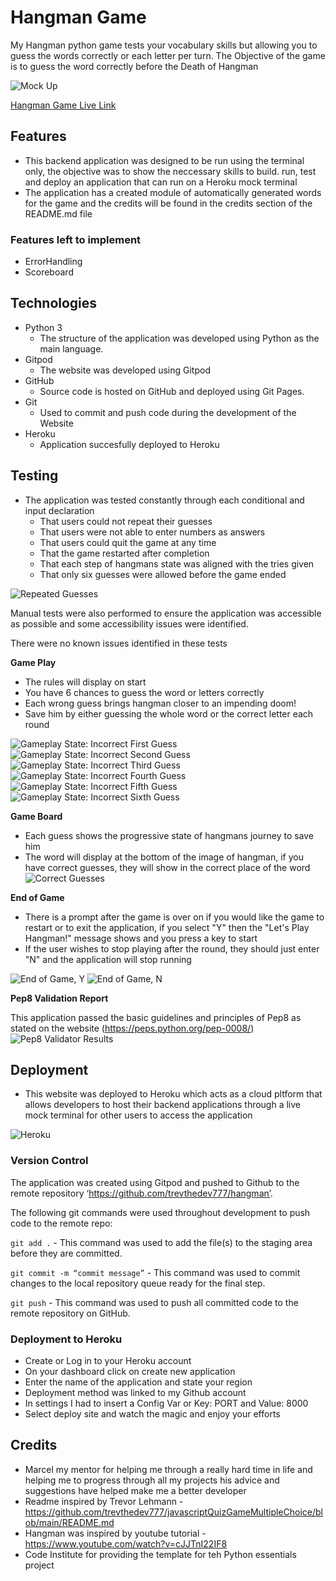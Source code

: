 # Hangman Game

My Hangman python game tests your vocabulary skills but allowing you to guess the words correctly or each letter per turn. The Objective of the game is to guess the word correctly before the Death of Hangman

![Mock Up](https://github.com/trevthedev777/hangman/blob/main/assets/readme_imgs/13%20Live%20On%20Heroku.jpg?raw=true)

[Hangman Game Live Link](https://hangmanpythongame.herokuapp.com/)

## Features

- This backend application was designed to be run using the terminal only, the objective was to show the neccessary skills to build. run, test and deploy an application that can run on a Heroku mock terminal 
- The application has a created module of automatically generated words for the game and the credits will be found in the credits section of the README.md file
 

### Features left to implement
- ErrorHandling
- Scoreboard

## Technologies

- Python 3
  - The structure of the application was developed using Python as the main language.
- Gitpod
  - The website was developed using Gitpod
- GitHub
  - Source code is hosted on GitHub and deployed using Git Pages.
- Git
  - Used to commit and push code during the development of the Website
- Heroku
  - Application succesfully deployed to Heroku

## Testing

- The application was tested constantly through each conditional and input declaration
    - That users could not repeat their guesses
    - That users were not able to enter numbers as answers
    - That users could quit the game at any time
    - That the game restarted after completion
    - That each step of hangmans state was aligned with the tries given
    - That only six guesses were allowed before the game ended

![Repeated Guesses](https://github.com/trevthedev777/hangman/blob/main/assets/readme_imgs/03%20Repeated%20Guess.jpg?raw=true)

Manual tests were also performed to ensure the application was accessible as possible and some accessibility issues were identified.

There were no known issues identified in these tests

**Game Play**

* The rules will display on start
* You have 6 chances to guess the word or letters correctly
* Each wrong guess brings hangman closer to an impending doom!
* Save him by either guessing the whole word or the correct letter each round

![Gameplay State: Incorrect First Guess](https://github.com/trevthedev777/hangman/blob/main/assets/readme_imgs/02%20First%20Incorrect%20Guess.jpg?raw=true)
![Gameplay State: Incorrect Second Guess](https://github.com/trevthedev777/hangman/blob/main/assets/readme_imgs/04%20Second%20Incorrect%20Guess.jpg?raw=true)
![Gameplay State: Incorrect Third Guess](https://github.com/trevthedev777/hangman/blob/main/assets/readme_imgs/05%20Third%20Incorrect%20Guess.jpg?raw=true)
![Gameplay State: Incorrect Fourth Guess](https://github.com/trevthedev777/hangman/blob/main/assets/readme_imgs/06%20Fourth%20Incorrect%20Guess.jpg?raw=true)
![Gameplay State: Incorrect Fifth Guess](https://github.com/trevthedev777/hangman/blob/main/assets/readme_imgs/07%20Fifth%20Incorrect%20Guess.jpg?raw=true)
![Gameplay State: Incorrect Sixth Guess](https://github.com/trevthedev777/hangman/blob/main/assets/readme_imgs/08%20Sixth%20Incorrect%20Guess.jpg?raw=true)

**Game Board**

* Each guess shows the progressive state of hangmans journey to save him
* The word will display at the bottom of the image of hangman, if you have correct guesses, they will show in the correct place of the word
![Correct Guesses](https://github.com/trevthedev777/hangman/blob/main/assets/readme_imgs/12%20Correct%20Guess.jpg?raw=true)


**End of Game**

* There is a prompt after the game is over on if you would like the game to restart or to exit the application, if you select "Y" then the "Let's Play Hangman!" message shows and you press a key to start
* If the user wishes to stop playing after the round, they should just enter "N" and the application will stop running

![End of Game, Y](https://github.com/trevthedev777/hangman/blob/main/assets/readme_imgs/10%20Restart%20Game%20after%20end.jpg?raw=true)
![End of Game, N](https://github.com/trevthedev777/hangman/blob/main/assets/readme_imgs/11%20Exit%20app%20after%20end%20game.jpg?raw=true)


**Pep8 Validation Report**

This application passed the basic guidelines and principles of Pep8 as stated on the website (https://peps.python.org/pep-0008/)
![Pep8 Validator Results](https://github.com/trevthedev777/hangman/blob/main/assets/readme_imgs/09%20Pep8%20Validation.jpg?raw=true)

## Deployment

- This website was deployed to Heroku which acts as a cloud pltform that allows developers to host their backend applications through a live mock terminal for other users to access the application

![Heroku](https://github.com/trevthedev777/hangman/blob/main/assets/readme_imgs/13%20Live%20On%20Heroku.jpg?raw=true) 


### Version Control

The application was created using Gitpod and pushed to Github to the remote repository ‘https://github.com/trevthedev777/hangman’.

The following git commands were used throughout development to push code to the remote repo:

```git add .``` - This command was used to add the file(s) to the staging area before they are committed.

```git commit -m “commit message”``` - This command was used to commit changes to the local repository queue ready for the final step.

```git push``` - This command was used to push all committed code to the remote repository on GitHub.

### Deployment to Heroku

- Create or Log in to your Heroku account
- On your dashboard click on create new application
- Enter the name of the application and state your region
- Deployment method was linked to my Github account
- In settings I had to insert a Config Var or Key: PORT and Value: 8000
- Select deploy site and watch the magic and enjoy your efforts

## Credits 

* Marcel my mentor for helping me through a really hard time in life and helping me to progress through all my projects
  his advice and suggestions have helped make me a better developer
* Readme inspired by Trevor Lehmann - https://github.com/trevthedev777/javascriptQuizGameMultipleChoice/blob/main/README.md
* Hangman was inspired by youtube tutorial - https://www.youtube.com/watch?v=cJJTnI22IF8
* Code Institute for providing the template for teh Python essentials project 
